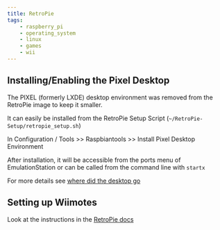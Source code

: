 ```yaml
---
title: RetroPie
tags:
    - raspberry_pi
    - operating_system
    - linux
    - games
    - wii
---
```


## Installing/Enabling the Pixel Desktop

The PIXEL (formerly LXDE) desktop environment was removed from the RetroPie image to keep it smaller.

It can easily be installed from the RetroPie Setup Script (`~/RetroPie-Setup/retropie_setup.sh`)

In Configuration / Tools >> Raspbiantools >> Install Pixel Desktop Environment

After installation, it will be accessible from the ports menu of EmulationStation or can be called from the command line with `startx`

For more details see [where did the desktop go](https://retropie.org.uk/docs/FAQ/#where-did-the-desktop-go)

## Setting up Wiimotes

Look at the instructions in the [RetroPie docs](https://retropie.org.uk/docs/Wiimote-Controller/)
